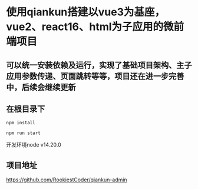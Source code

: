 # 使用qiankun搭建以vue3为基座，vue2、react16、html为子应用的微前端项目

## 可以统一安装依赖及运行，实现了基础项目架构、主子应用参数传递、页面跳转等等，项目还在进一步完善中，后续会继续更新

## 在根目录下
```
npm install
```
```
npm run start
```

开发环境node v14.20.0

## 项目地址

https://github.com/RookiestCoder/qiankun-admin